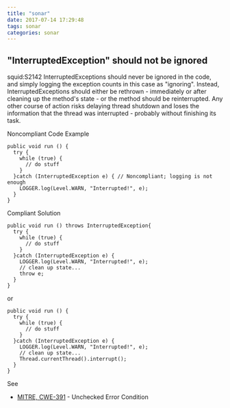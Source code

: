 ```yaml
---
title: "sonar"
date: 2017-07-14 17:29:48
tags: sonar
categories: sonar
---
```


## "InterruptedException" should not be ignored
squid:S2142 
InterruptedExceptions should never be ignored in the code, and simply logging the exception counts in this case as "ignoring". Instead, InterruptedExceptions should either be rethrown - immediately or after cleaning up the method's state - or the method should be reinterrupted. Any other course of action risks delaying thread shutdown and loses the information that the thread was interrupted - probably without finishing its task.

Noncompliant Code Example
```
public void run () {
  try {
    while (true) {
      // do stuff
    }
  }catch (InterruptedException e) { // Noncompliant; logging is not enough
    LOGGER.log(Level.WARN, "Interrupted!", e);
  }
}
```
Compliant Solution
```
public void run () throws InterruptedException{
  try {
    while (true) {
      // do stuff
    }
  }catch (InterruptedException e) {
    LOGGER.log(Level.WARN, "Interrupted!", e);
    // clean up state...
    throw e;
  }
}
```
or
```
public void run () {
  try {
    while (true) {
      // do stuff
    }
  }catch (InterruptedException e) {
    LOGGER.log(Level.WARN, "Interrupted!", e);
    // clean up state...
    Thread.currentThread().interrupt();
  }
}
```
See
- [MITRE, CWE-391](http://cwe.mitre.org/data/definitions/391.html) - Unchecked Error Condition
